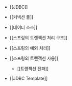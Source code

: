 - [[JDBC]]
- [[커넥션 풀]]
- [[데이터 소스]]
- [[스프링의 트랜잭션 처리 구조]]
- [[스프링의 예외 처리]]

- [[스프링의 트랜잭션 사용]]
	- [[트랜잭션 전파]]
- [[JDBC Template]]